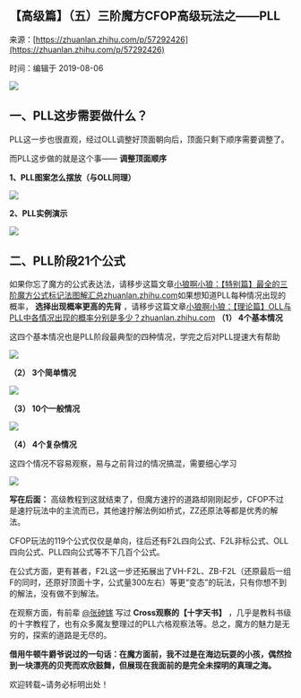 ## 【高级篇】（五）三阶魔方CFOP高级玩法之——PLL

来源：[https://zhuanlan.zhihu.com/p/57292426](https://zhuanlan.zhihu.com/p/57292426)

时间：编辑于 2019-08-06



![][0]

##  **一、PLL这步需要做什么？** 

PLL这一步也很直观，经过OLL调整好顶面朝向后，顶面只剩下顺序需要调整了。

而PLL这步做的就是这个事—— **调整顶面顺序** 

 **1、PLL图案怎么摆放（与OLL同理）** 



![][1]

 **2、PLL实例演示** 



![][2]

##  **二、PLL阶段21个公式** 

如果你忘了魔方的公式表达法，请移步这篇文章[小狼啊小狼：【特别篇】最全的三阶魔方公式标记法图解汇总​zhuanlan.zhihu.com][9]如果想知道PLL每种情况出现的概率， **选择出现概率更高的先背** ，请移步这篇文章[小狼啊小狼：【理论篇】OLL与PLL中各情况出现的概率分别是多少？​zhuanlan.zhihu.com][10] **（1） 4个基本情况** 

这四个基本情况也是PLL阶段最典型的四种情况，学完之后对PLL提速大有帮助

![][3]

 **（2） 3个简单情况** 



![][4]

 **（3） 10个一般情况** 



![][5]

 **（4） 4个复杂情况** 

这四个情况不容易观察，易与之前背过的情况搞混，需要细心学习

![][6]

 **写在后面：** 高级教程到这就结束了，但魔方速拧的道路却刚刚起步，CFOP不过是速拧玩法中的主流而已，其他速拧解法例如桥式，ZZ还原法等都是优秀的解法。

CFOP玩法的119个公式仅仅是单向，往后还有F2L四向公式、F2L非标公式、OLL四向公式、PLL四向公式等不下几百个公式。

在公式方面，更有甚者，F2L这一步还拓展出了VH-F2L、ZB-F2L（还原最后一组F的同时，还原好顶面十字，公式量300左右）等更“变态”的玩法，只有你想不到的解法，没有做不到解法。

在观察方面，有前辈 [@张砷镓][11] 写过 **Cross观察的【十字天书】** ，几乎是教科书级的十字教程了，也有众多魔友整理过的PLL六格观察法等。总之，魔方的魅力是无穷的，探索的道路是无尽的。

 **借用牛顿牛爵爷说过的一句话：在魔方面前，我不过是在海边玩耍的小孩，偶然捡到一块漂亮的贝壳而欢欣鼓舞，但展现在我面前的是完全未探明的真理之海。** 

欢迎转载~请务必标明出处！ 

[9]: https://zhuanlan.zhihu.com/p/55445494
[10]: https://zhuanlan.zhihu.com/p/57489612
[11]: https://www.zhihu.com/people/14cb0ac36b7b5f0de36dc22a7112a3c8

[0]: ../img/v2-60399bcac877a1b928772ac28ce211fa_1200x500.jpg
[1]: ../img/v2-8e4f7ab72bab85a09346e8be16708d46_r.jpg
[2]: ../img/v2-d35d26626bd45a26518fd2e22269e075_b.gif
[3]: ../img/v2-6512dbb3e8dc08107aa5439c5cd545b3_r.jpg
[4]: ../img/v2-da0d3a2ebda5146003840f8279d4699f_r.jpg
[5]: ../img/v2-e04aa2bfbf44fab1ccfd4d60aa2a7d49_r.jpg
[6]: ../img/v2-5901000f30e01cca99f3e76b62494883_r.jpg